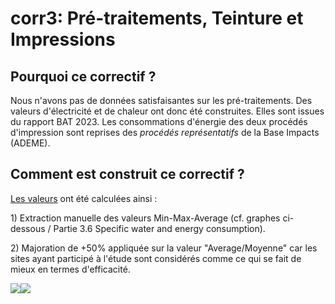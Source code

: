 # corr3: Pré-traitements, Teinture et Impressions



## Pourquoi ce correctif ?

Nous n'avons pas de données satisfaisantes sur les pré-traitements. Des valeurs d'électricité et de chaleur ont donc été construites. Elles sont issues du rapport BAT 2023. Les consommations d'énergie des deux procédés d'impression sont reprises des _procédés représentatifs_ de la Base Impacts (ADEME).



## Comment est construit ce correctif ?

[Les valeurs](https://fabrique-numerique.gitbook.io/ecobalyse/textile/cycle-de-vie-des-produits-textiles/ennoblissement#consommations-denergie-electricite-et-chaleur) ont été calculées ainsi :&#x20;

1\) Extraction manuelle des valeurs Min-Max-Average (cf. graphes ci-dessous / Partie 3.6 Specific water and energy consumption).&#x20;

2\) Majoration de +50% appliquée sur la valeur "Average/Moyenne" car les sites ayant participé à l'étude sont considérés comme ce qui se fait de mieux en termes d'efficacité.



![](https://fabrique-numerique.gitbook.io/~gitbook/image?url=https%3A%2F%2F1033230221-files.gitbook.io%2F%7E%2Ffiles%2Fv0%2Fb%2Fgitbook-x-prod.appspot.com%2Fo%2Fspaces%252F-MexpTrvmqKNzuVtxdad%252Fuploads%252FNcZifCNLNYpGLvrtc2bW%252FConsommation%2520de%2520chaleur%2520%28MJ%2520_%2520kg%29%2520%2520%285%29.png%3Falt%3Dmedia%26token%3Dd087da87-5f2d-479a-bee7-9cb4e616f940\&width=768\&dpr=4\&quality=100\&sign=16280e6e\&sv=2)![](https://fabrique-numerique.gitbook.io/~gitbook/image?url=https%3A%2F%2F1033230221-files.gitbook.io%2F%7E%2Ffiles%2Fv0%2Fb%2Fgitbook-x-prod.appspot.com%2Fo%2Fspaces%252F-MexpTrvmqKNzuVtxdad%252Fuploads%252FCRfDq9rdcCn9B5D4BiEY%252FConsommation%2520d%27%25C3%25A9lectricit%25C3%25A9%2520%28kWh%2520_%2520kg%29%2520%2520%283%29.png%3Falt%3Dmedia%26token%3D3e7c5ab6-2725-4965-a539-3b3c39d869df\&width=768\&dpr=4\&quality=100\&sign=584a0111\&sv=2)
